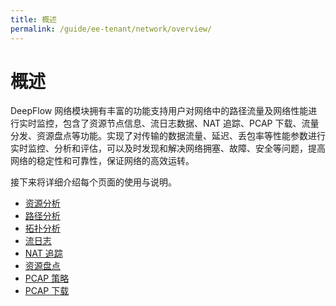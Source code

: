 ```yaml
---
title: 概述
permalink: /guide/ee-tenant/network/overview/
---
```


# 概述

DeepFlow 网络模块拥有丰富的功能支持用户对网络中的路径流量及网络性能进行实时监控，包含了资源节点信息、流日志数据、NAT 追踪、PCAP 下载、流量分发、资源盘点等功能。实现了对传输的数据流量、延迟、丢包率等性能参数进行实时监控、分析和评估，可以及时发现和解决网络拥塞、故障、安全等问题，提高网络的稳定性和可靠性，保证网络的高效运转。

接下来将详细介绍每个页面的使用与说明。

- [资源分析](./service-statistics/)
- [路径分析](./network-path/)
- [拓扑分析](./network-map/)
- [流日志](./flow-log/)
- [NAT 追踪](./NAT-traversal/)
- [资源盘点](./resource-inventory/)
- [PCAP 策略](./pacp-strategy/)
- [PCAP 下载](./pcap-download/)
